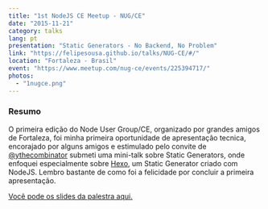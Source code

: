 ```yaml
---
title: "1st NodeJS CE Meetup - NUG/CE"
date: "2015-11-21"
category: talks
lang: pt
presentation: "Static Generators - No Backend, No Problem"
link: "https://felipesousa.github.io/talks/NUG-CE/#/"
location: "Fortaleza - Brasil"
event: "https://www.meetup.com/nug-ce/events/225394717/"
photos:
  - "1nugce.png"
---
```


### Resumo

O primeira edição do Node User Group/CE, organizado por grandes amigos de Fortaleza, foi minha primeira oportunidade de apresentação tecnica, encorajado por alguns amigos e estimulado pelo convite de [@ythecombinator](https://ythecombinator.space) submeti uma mini-talk sobre Static Generators, onde enfoquei especialmente sobre [Hexo](https://hexo.io), um Static Generator criado com NodeJS. Lembro bastante de como foi a felicidade por concluir a primeira apresentação.

[Você pode os slides da palestra aqui.](https://felipesousa.github.io/talks/NUG-CE/#/)
<br />
